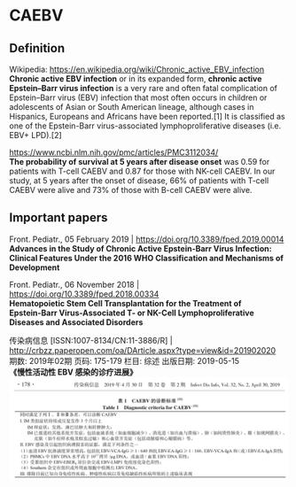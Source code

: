 ﻿# CAEBV


## Definition
 
Wikipedia: https://en.wikipedia.org/wiki/Chronic_active_EBV_infection     
**Chronic active EBV infection** or in its expanded form, **chronic active Epstein–Barr virus infection** is a very rare and often fatal complication of Epstein–Barr virus (EBV) infection that most often occurs in children or adolescents of Asian or South American lineage, although cases in Hispanics, Europeans and Africans have been reported.[1] It is classified as one of the Epstein-Barr virus-associated lymphoproliferative diseases (i.e. EBV+ LPD).[2]    

https://www.ncbi.nlm.nih.gov/pmc/articles/PMC3112034/     
**The probability of survival at 5 years after disease onset** was 0.59 for patients with T-cell CAEBV and 0.87 for those with NK-cell CAEBV. In our study, at 5 years after the onset of disease, 66% of patients with T-cell CAEBV were alive and 73% of those with B-cell CAEBV were alive.


## Important papers

Front. Pediatr., 05 February 2019 | https://doi.org/10.3389/fped.2019.00014  
**Advances in the Study of Chronic Active Epstein-Barr Virus Infection:     
Clinical Features Under the 2016 WHO Classification and Mechanisms of Development**

Front. Pediatr., 06 November 2018 | https://doi.org/10.3389/fped.2018.00334  
**Hematopoietic Stem Cell Transplantation for the Treatment of     
Epstein-Barr Virus-Associated T- or NK-Cell Lymphoproliferative Diseases and Associated Disorders**


传染病信息 [ISSN:1007-8134/CN:11-3886/R] | http://crbzz.paperopen.com/oa/DArticle.aspx?type=view&id=201902020    
期数: 2019年02期 页码: 175-179 栏目: 综述 出版日期: 2019-05-15    
**《慢性活动性 EBV 感染的诊疗进展》**          
<img src="https://github.com/Nov05/CAEBV/blob/master/images/2020-05-31%2019_04_09-Microsoft%20Edge.png?raw=true">
